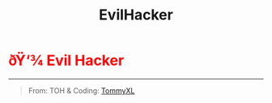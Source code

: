 ﻿---
lang: en-US
title: EvilHacker
prev: EvilGuesser
next: EvilTracker
---
# <font color="red">ðŸ‘¾ <b>Evil Hacker</b></font> <Badge text="Killing" type="tip" vertical="middle"/>
---

> From: TOH & Coding: [TommyXL](#)


